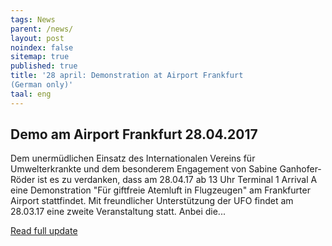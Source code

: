 ```yaml
---
tags: News
parent: /news/
layout: post
noindex: false
sitemap: true
published: true
title: '28 april: Demonstration at Airport Frankfurt
(German only)'
taal: eng
---
```

## Demo am Airport Frankfurt 28.04.2017

Dem unermüdlichen Einsatz des Internationalen Vereins für Umwelterkrankte und dem besonderem Engagement von Sabine Ganhofer-Röder ist es zu verdanken, dass am 28.04.17 ab 13 Uhr Terminal 1 Arrival A eine Demonstration "Für giftfreie Atemluft in Flugzeugen" am Frankfurter Airport stattfindet. Mit freundlicher Unterstützung der UFO findet am 28.03.17 eine zweite Veranstaltung statt. Anbei die...

[Read full update](https://www.change.org/p/kontaminierte-kabinenluft-fume-event-sprechstunde-muss-erhalten-bleiben/u/19745618?utm_medium=email&utm_source=45724&utm_campaign=petition_update&sfmc_tk=Z1HUaYytwCwqG4auf%2bdy4mF8CYIwN8eBLnS1Rm%2b3y8DqhmTN1iRYeVX9ZzmCyO8e)
